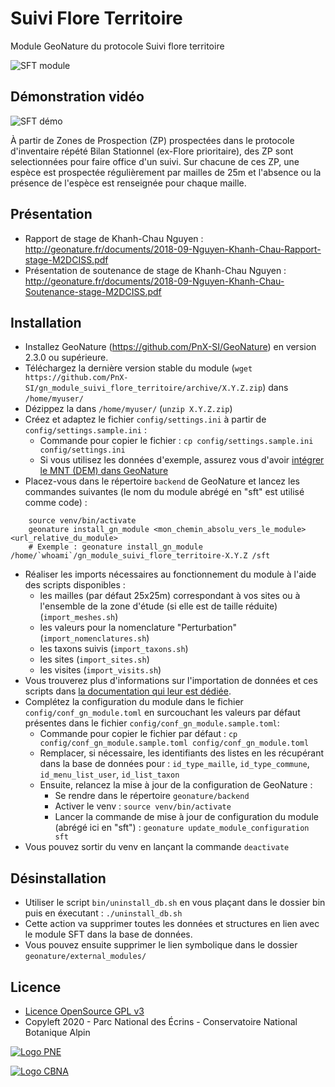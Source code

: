 # Suivi Flore Territoire

Module GeoNature du protocole Suivi flore territoire
 

![SFT module](http://geonature.fr/docs/img/2018-09-sft.jpg)

## Démonstration vidéo

![SFT démo](http://geonature.fr/docs/img/2019-01-geonature-sft-demo.gif)

À partir de Zones de Prospection (ZP) prospectées dans le protocole d'inventaire répété Bilan Stationnel (ex-Flore prioritaire), des ZP sont selectionnées pour faire office d'un suivi. Sur chacune de ces ZP, une espèce est prospectée régulièrement par mailles de 25m et l'absence ou la présence de l'espèce est renseignée pour chaque maille.

## Présentation

* Rapport de stage de Khanh-Chau Nguyen : http://geonature.fr/documents/2018-09-Nguyen-Khanh-Chau-Rapport-stage-M2DCISS.pdf
* Présentation de soutenance de stage de Khanh-Chau Nguyen : http://geonature.fr/documents/2018-09-Nguyen-Khanh-Chau-Soutenance-stage-M2DCISS.pdf

## Installation

* Installez GeoNature (https://github.com/PnX-SI/GeoNature) en version 2.3.0 ou supérieure.
* Téléchargez la dernière version stable du module (``wget https://github.com/PnX-SI/gn_module_suivi_flore_territoire/archive/X.Y.Z.zip``)
dans ``/home/myuser/``
* Dézippez la dans ``/home/myuser/`` (``unzip X.Y.Z.zip``)
* Créez et adaptez le fichier ``config/settings.ini`` à partir de ``config/settings.sample.ini`` :
  * Commande pour copier le fichier : ``cp config/settings.sample.ini config/settings.ini``
  * Si vous utilisez les données d'exemple, assurez vous d'avoir [intégrer le MNT (DEM) dans GeoNature](http://docs.geonature.fr/admin-manual.html#integrer-des-donnees)
* Placez-vous dans le répertoire ``backend`` de GeoNature et lancez les commandes suivantes (le nom du module abrégé en "sft" est utilisé comme code) :

```
    source venv/bin/activate
    geonature install_gn_module <mon_chemin_absolu_vers_le_module> <url_relative_du_module>
    # Exemple : geonature install_gn_module /home/`whoami`/gn_module_suivi_flore_territoire-X.Y.Z /sft
```

* Réaliser les imports nécessaires au fonctionnement du module à l'aide des scripts disponibles :
  * les mailles (par défaut 25x25m) correspondant à vos sites ou à l'ensemble de la zone d'étude (si elle est de taille réduite) (`import_meshes.sh`)
  * les valeurs pour la nomenclature "Perturbation" (`import_nomenclatures.sh`)
  * les taxons suivis (`import_taxons.sh`)
  * les sites (`import_sites.sh`)
  * les visites (`import_visits.sh`)
* Vous trouverez plus d'informations sur l'importation de données et ces scripts dans [la documentation qui leur est dédiée](docs/import-data.md).
* Complétez la configuration du module dans le fichier ``config/conf_gn_module.toml`` en surcouchant les valeurs par défaut présentes dans le fichier ``config/conf_gn_module.sample.toml``:
  * Commande pour copier le fichier par défaut : ``cp config/conf_gn_module.sample.toml config/conf_gn_module.toml``
  * Remplacer, si nécessaire, les identifiants des listes en les récupérant dans la base de données pour : `id_type_maille`, `id_type_commune`, `id_menu_list_user`, `id_list_taxon`
  * Ensuite, relancez la mise à jour de la configuration de GeoNature :
    * Se rendre dans le répertoire ``geonature/backend``
    * Activer le venv : ``source venv/bin/activate``
    * Lancer la commande de mise à jour de configuration du module (abrégé ici en "sft")  : ``geonature update_module_configuration sft``
* Vous pouvez sortir du venv en lançant la commande ``deactivate``

## Désinstallation

* Utiliser le script `bin/uninstall_db.sh` en vous plaçant dans le dossier bin puis en éxecutant : `./uninstall_db.sh`
* Cette action va supprimer toutes les données et structures en lien avec le module SFT dans la base de données.
* Vous pouvez ensuite supprimer le lien symbolique dans le dossier ``geonature/external_modules/``

## Licence

* [Licence OpenSource GPL v3](./LICENSE.txt)
* Copyleft 2020 - Parc National des Écrins - Conservatoire National Botanique Alpin

[![Logo PNE](http://geonature.fr/img/logo-pne.jpg)](http://www.ecrins-parcnational.fr)

[![Logo CBNA](http://www.cbn-alpin.fr/images/stories/habillage/logo-cbna.jpg)](http://www.cbn-alpin.fr)
